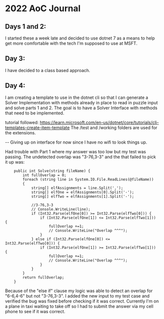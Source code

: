 # 2022 AoC Journal

## Days 1 and 2:
I started these a week late and decided to use dotnet 7 as a means to help get more comfortable with the tech I'm supposed to use at MSFT.

## Day 3:
I have decided to a class based approach.

## Day 4:
I am creating a template to use in the dotnet cli so that I can generate a Solver Implementation with methods already in place to read in puzzle input and solve parts 1 and 2. The goal is to have a Solver Interface with methods that need to be implemented. 

tutorial followed: https://learn.microsoft.com/en-us/dotnet/core/tutorials/cli-templates-create-item-template 
The /test and /working folders are used for the extensions. 

-- Giving up on interface for now since I have no wifi to look things up. 

Had trouble with Part 1 where my answer was too low but my test was passing. The undetected overlap was "3-76,3-3" and the that failed to pick it up was:
```
    public int Solve(string fileName) {
        int fullOverlap = 0;
        foreach (string line in System.IO.File.ReadLines(@fileName))
        {
            string[] elfAssignments = line.Split(',');
            string[] elfOne = elfAssignments[0].Split('-');
            string[] elfTwo = elfAssignments[1].Split('-');

            //3-76,3-3
            // Console.WriteLine(line);
            if (Int32.Parse(elfOne[0]) >= Int32.Parse(elfTwo[0])) {
                if (Int32.Parse(elfOne[1]) <= Int32.Parse(elfTwo[1])) {
                    fullOverlap +=1;
                    // Console.WriteLine("Overlap ^^^");
                }
            } else if (Int32.Parse(elfOne[0]) <= Int32.Parse(elfTwo[0])) {
                if (Int32.Parse(elfOne[1]) >= Int32.Parse(elfTwo[1])) {
                    fullOverlap +=1;
                    // Console.WriteLine("Overlap ^^^");
                }
            }
        }  
        return fullOverlap;
    }
```

Because of the "else if" clause my logic was able to detect an overlap for "6-6,4-6" but not "3-76,3-3". I added the new input to my test case and verified the bug was fixed before checking if it was correct. Currently I'm on a plane in taxi waiting to take off so I had to submit the answer via my cell phone to see if it was correct. 



